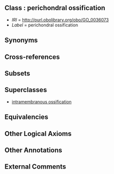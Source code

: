 
## Class : perichondral ossification

 * *IRI* = http://purl.obolibrary.org/obo/GO_0036073
 * *Label* = perichondral ossification

## Synonyms


## Cross-references


## Subsets


## Superclasses

 * [intramembranous ossification](../../GO/57/GO_0001957.md)

## Equivalencies


## Other Logical Axioms


## Other Annotations


## External Comments

